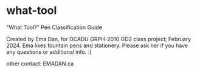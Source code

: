 # what-tool
"What Tool?" Pen Classification Guide

Created by Ema Dan, for OCADU GRPH-2010 GD2 class project; February 2024.
Ema likes fountain pens and stationery. Please ask her if you have any questions or additional info. :)

other contact:  EMADAN.ca
